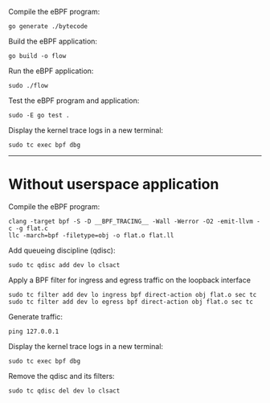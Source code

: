 Compile the eBPF program:
```shell
go generate ./bytecode
```

Build the eBPF application:
```shell
go build -o flow
```

Run the eBPF application:
```shell
sudo ./flow
```

Test the eBPF program and application:
```shell
sudo -E go test .
```

Display the kernel trace logs in a new terminal:
```shell
sudo tc exec bpf dbg
```

---

# Without userspace application

Compile the eBPF program:
```shell
clang -target bpf -S -D __BPF_TRACING__ -Wall -Werror -O2 -emit-llvm -c -g flat.c
llc -march=bpf -filetype=obj -o flat.o flat.ll
```

Add queueing discipline (qdisc):
```shell
sudo tc qdisc add dev lo clsact
```

Apply a BPF filter for ingress and egress traffic on the loopback interface
```shell
sudo tc filter add dev lo ingress bpf direct-action obj flat.o sec tc
sudo tc filter add dev lo egress bpf direct-action obj flat.o sec tc
```

Generate traffic:
```shell
ping 127.0.0.1
```

Display the kernel trace logs in a new terminal:
```shell
sudo tc exec bpf dbg
```

Remove the qdisc and its filters:
```shell
sudo tc qdisc del dev lo clsact
```
